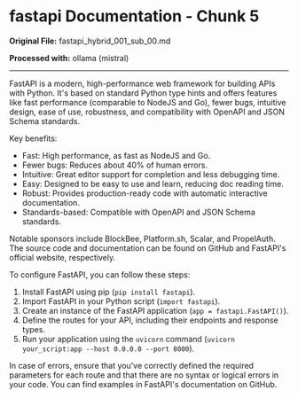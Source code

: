# fastapi Documentation - Chunk 5

**Original File:** fastapi_hybrid_001_sub_00.md

**Processed with:** ollama (mistral)

---

 FastAPI is a modern, high-performance web framework for building APIs with Python. It's based on standard Python type hints and offers features like fast performance (comparable to NodeJS and Go), fewer bugs, intuitive design, ease of use, robustness, and compatibility with OpenAPI and JSON Schema standards.

Key benefits:
- Fast: High performance, as fast as NodeJS and Go.
- Fewer bugs: Reduces about 40% of human errors.
- Intuitive: Great editor support for completion and less debugging time.
- Easy: Designed to be easy to use and learn, reducing doc reading time.
- Robust: Provides production-ready code with automatic interactive documentation.
- Standards-based: Compatible with OpenAPI and JSON Schema standards.

Notable sponsors include BlockBee, Platform.sh, Scalar, and PropelAuth. The source code and documentation can be found on GitHub and FastAPI's official website, respectively.

To configure FastAPI, you can follow these steps:
1. Install FastAPI using pip (`pip install fastapi`).
2. Import FastAPI in your Python script (`import fastapi`).
3. Create an instance of the FastAPI application (`app = fastapi.FastAPI()`).
4. Define the routes for your API, including their endpoints and response types.
5. Run your application using the `uvicorn` command (`uvicorn your_script:app --host 0.0.0.0 --port 8000`).

In case of errors, ensure that you've correctly defined the required parameters for each route and that there are no syntax or logical errors in your code. You can find examples in FastAPI's documentation on GitHub.